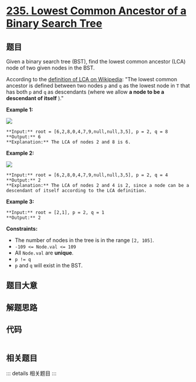# [235. Lowest Common Ancestor of a Binary Search Tree](https://leetcode.com/problems/lowest-common-ancestor-of-a-binary-search-tree)

## 题目

Given a binary search tree (BST), find the lowest common ancestor (LCA) node
of two given nodes in the BST.

According to the [definition of LCA on
Wikipedia](https://en.wikipedia.org/wiki/Lowest_common_ancestor): "The lowest
common ancestor is defined between two nodes `p` and `q` as the lowest node in
`T` that has both `p` and `q` as descendants (where we allow **a node to be a
descendant of itself** )."



**Example 1:**

![](https://assets.leetcode.com/uploads/2018/12/14/binarysearchtree_improved.png)

    
    
    **Input:** root = [6,2,8,0,4,7,9,null,null,3,5], p = 2, q = 8
    **Output:** 6
    **Explanation:** The LCA of nodes 2 and 8 is 6.
    

**Example 2:**

![](https://assets.leetcode.com/uploads/2018/12/14/binarysearchtree_improved.png)

    
    
    **Input:** root = [6,2,8,0,4,7,9,null,null,3,5], p = 2, q = 4
    **Output:** 2
    **Explanation:** The LCA of nodes 2 and 4 is 2, since a node can be a descendant of itself according to the LCA definition.
    

**Example 3:**

    
    
    **Input:** root = [2,1], p = 2, q = 1
    **Output:** 2
    



**Constraints:**

  * The number of nodes in the tree is in the range `[2, 105]`.
  * `-109 <= Node.val <= 109`
  * All `Node.val` are **unique**.
  * `p != q`
  * `p` and `q` will exist in the BST.


## 题目大意

## 解题思路

## 代码

```javascript

```

## 相关题目

::: details 相关题目
:::
